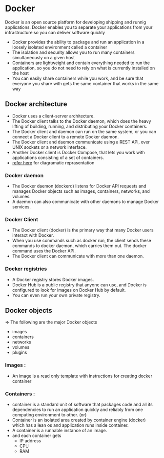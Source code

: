 # Docker
Docker is an open source platform for developing shipping and runnig applications. Docker enables you to separate your applications from your infrastructure so you can deliver software quickly
* Docker provides the ability to package and run an application in a loosely isolated environment called a container
* The isolation and security allows you to run many containers simultaneously on a given host
* Containers are lightweight and contain everything needed to run the application, so you do not need to rely on what is currently installed on the host
* You can easily share containers while you work, and be sure that everyone you share with gets the same container that works in the same way

## Docker architecture
* Docker uses a client-server architecture. 
* The Docker client talks to the Docker daemon, which does the heavy lifting of building, running, and distributing your Docker containers. 
* The Docker client and daemon can run on the same system, or you can connect a Docker client to a remote Docker daemon. 
* The Docker client and daemon communicate using a REST API, over UNIX sockets or a network interface. 
* Another Docker client is Docker Compose, that lets you work with applications consisting of a set of containers.
* [refer here](https://docs.docker.com/get-started/overview/#what-can-i-use-docker-for) for diagramatic reprasentation

### Docker daemon
* The Docker daemon (dockerd) listens for Docker API requests and manages Docker objects such as images, containers, networks, and volumes. 
* A daemon can also communicate with other daemons to manage Docker services.

### Docker Client
* The Docker client (docker) is the primary way that many Docker users interact with Docker. 
* When you use commands such as docker run, the client sends these commands to docker daemon, which carries them out. The docker command uses the Docker API. 
* The Docker client can communicate with more than one daemon.

### Docker registries
* A Docker registry stores Docker images. 
* Docker Hub is a public registry that anyone can use, and Docker is configured to look for images on Docker Hub by default. 
* You can even run your own private registry.

## Docker objects
=> The following are the major Docker objects 
* images
* containers
* networks
* volumes 
* plugins

### Images : 
* An image is a read only template with instructions for creating docker container

### Containers :
* container is a standard unit of software that packages code and all its dependencies to run an application quickly and reliably from one computing environment to other.
                        (or)
* Container is an isolated area created by container engine (docker) which has a lean os and application runs inside container.
* A container is a runnable instance of an image.
* and each container gets 
     * IP address
     * CPU
     * RAM

     